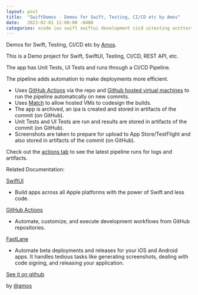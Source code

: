 ```yaml
---
layout: post
title:  "SwiftDemos - Demos for Swift, Testing, CI/CD etc by Amos"
date:   2023-02-01 12:00:00 -0400
categories: xcode ios swift swiftui development cicd uitesting unittesting
---
```


Demos for Swift, Testing, CI/CD etc by [Amos](https://github.com/amostodman).

This is a Demo project for Swift, SwiftUI, Testing, CI/CD, REST API, etc.

The app has Unit Tests, UI Tests and runs through a CI/CD Pipeline.

The pipeline adds automation to make deployments more efficient.
- Uses [GitHub Actions](https://docs.github.com/en/actions) via the repo and [Github hosted virtual machines](https://docs.github.com/en/actions/using-github-hosted-runners/about-github-hosted-runners) to run the pipeline automatically on new commits.
- Uses [Match](https://docs.fastlane.tools/actions/match/) to allow hosted VMs to codesign the builds.
- The app is archived, an ipa is created and stored in artifacts of the commit (on GitHub).
- Unit Tests and UI Tests are run and results are stored in artifacts of the commit (on GitHub).
- Screenshots are taken to prepare for upload to App Store/TestFlight and also stored in artifacts of the commit (on GitHub).

Check out the [actions tab](https://github.com/DontSnooze/SwiftDemos/actions) to see the latest pipeline runs for logs and artifacts. 

Related Documentation:

[SwiftUI](https://developer.apple.com/xcode/swiftui/)
- Build apps across all Apple platforms with the power of Swift and less code.

[GitHub Actions](https://docs.github.com/en/actions)
- Automate, customize, and execute development workflows from GitHub repositories.

[FastLane](https://docs.fastlane.tools)
- Automate beta deployments and releases for your iOS and Android apps. It handles tedious tasks like generating screenshots, dealing with code signing, and releasing your application.


[See it on github](https://github.com/DontSnooze/SwiftDemos)

by [@amos](https://amostodman.github.io/)
